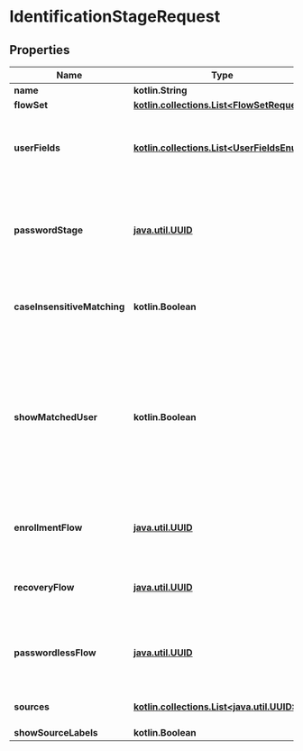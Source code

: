 
# IdentificationStageRequest

## Properties
Name | Type | Description | Notes
------------ | ------------- | ------------- | -------------
**name** | **kotlin.String** |  | 
**flowSet** | [**kotlin.collections.List&lt;FlowSetRequest&gt;**](FlowSetRequest.md) |  |  [optional]
**userFields** | [**kotlin.collections.List&lt;UserFieldsEnum&gt;**](UserFieldsEnum.md) | Fields of the user object to match against. (Hold shift to select multiple options) |  [optional]
**passwordStage** | [**java.util.UUID**](java.util.UUID.md) | When set, shows a password field, instead of showing the password field as seaprate step. |  [optional]
**caseInsensitiveMatching** | **kotlin.Boolean** | When enabled, user fields are matched regardless of their casing. |  [optional]
**showMatchedUser** | **kotlin.Boolean** | When a valid username/email has been entered, and this option is enabled, the user&#39;s username and avatar will be shown. Otherwise, the text that the user entered will be shown |  [optional]
**enrollmentFlow** | [**java.util.UUID**](java.util.UUID.md) | Optional enrollment flow, which is linked at the bottom of the page. |  [optional]
**recoveryFlow** | [**java.util.UUID**](java.util.UUID.md) | Optional recovery flow, which is linked at the bottom of the page. |  [optional]
**passwordlessFlow** | [**java.util.UUID**](java.util.UUID.md) | Optional passwordless flow, which is linked at the bottom of the page. |  [optional]
**sources** | [**kotlin.collections.List&lt;java.util.UUID&gt;**](java.util.UUID.md) | Specify which sources should be shown. |  [optional]
**showSourceLabels** | **kotlin.Boolean** |  |  [optional]



